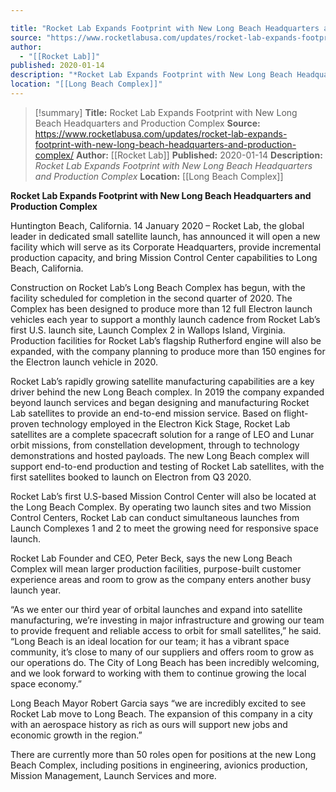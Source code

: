 ```yaml
---

title: "Rocket Lab Expands Footprint with New Long Beach Headquarters and Production Complex "
source: "https://www.rocketlabusa.com/updates/rocket-lab-expands-footprint-with-new-long-beach-headquarters-and-production-complex/"
author:
  - "[[Rocket Lab]]"
published: 2020-01-14
description: "*Rocket Lab Expands Footprint with New Long Beach Headquarters and Production Complex*"
location: "[[Long Beach Complex]]"
---
```

>[!summary]
**Title:** Rocket Lab Expands Footprint with New Long Beach Headquarters and Production Complex 
**Source:** https://www.rocketlabusa.com/updates/rocket-lab-expands-footprint-with-new-long-beach-headquarters-and-production-complex/
**Author:** [[Rocket Lab]]
**Published:** 2020-01-14
**Description:** *Rocket Lab Expands Footprint with New Long Beach Headquarters and Production Complex*
**Location:** [[Long Beach Complex]]

**Rocket Lab Expands Footprint with New Long Beach Headquarters and Production Complex**

Huntington Beach, California. 14 January 2020 – Rocket Lab, the global leader in dedicated small satellite launch, has announced it will open a new facility which will serve as its Corporate Headquarters, provide incremental production capacity, and bring Mission Control Center capabilities to Long Beach, California.

Construction on Rocket Lab’s Long Beach Complex has begun, with the facility scheduled for completion in the second quarter of 2020. The Complex has been designed to produce more than 12 full Electron launch vehicles each year to support a monthly launch cadence from Rocket Lab’s first U.S. launch site, Launch Complex 2 in Wallops Island, Virginia. Production facilities for Rocket Lab’s flagship Rutherford engine will also be expanded, with the company planning to produce more than 150 engines for the Electron launch vehicle in 2020.

Rocket Lab’s rapidly growing satellite manufacturing capabilities are a key driver behind the new Long Beach complex. In 2019 the company expanded beyond launch services and began designing and manufacturing Rocket Lab satellites to provide an end-to-end mission service. Based on flight-proven technology employed in the Electron Kick Stage, Rocket Lab satellites are a complete spacecraft solution for a range of LEO and Lunar orbit missions, from constellation development, through to technology demonstrations and hosted payloads. The new Long Beach complex will support end-to-end production and testing of Rocket Lab satellites, with the first satellites booked to launch on Electron from Q3 2020.

Rocket Lab’s first U.S-based Mission Control Center will also be located at the Long Beach Complex. By operating two launch sites and two Mission Control Centers, Rocket Lab can conduct simultaneous launches from Launch Complexes 1 and 2 to meet the growing need for responsive space launch.   

Rocket Lab Founder and CEO, Peter Beck, says the new Long Beach Complex will mean larger production facilities, purpose-built customer experience areas and room to grow as the company enters another busy launch year.

“As we enter our third year of orbital launches and expand into satellite manufacturing, we’re investing in major infrastructure and growing our team to provide frequent and reliable access to orbit for small satellites,” he said. “Long Beach is an ideal location for our team; it has a vibrant space community, it’s close to many of our suppliers and offers room to grow as our operations do. The City of Long Beach has been incredibly welcoming, and we look forward to working with them to continue growing the local space economy.”

Long Beach Mayor Robert Garcia says “we are incredibly excited to see Rocket Lab move to Long Beach. The expansion of this company in a city with an aerospace history as rich as ours will support new jobs and economic growth in the region.”

There are currently more than 50 roles open for positions at the new Long Beach Complex, including positions in engineering, avionics production, Mission Management, Launch Services and more.